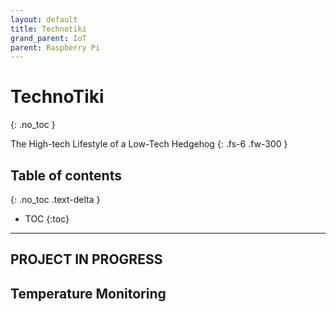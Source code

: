 ```yaml
---
layout: default
title: Technotiki
grand_parent: IoT
parent: Raspberry Pi
---
```


# TechnoTiki
{: .no_toc }

The High-tech Lifestyle of a Low-Tech Hedgehog
{: .fs-6 .fw-300 }

## Table of contents
{: .no_toc .text-delta }

* TOC
{:toc}

---

## PROJECT IN PROGRESS

## Temperature Monitoring



